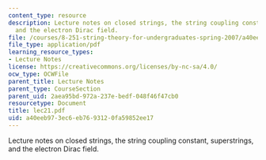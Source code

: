 ```yaml
---
content_type: resource
description: Lecture notes on closed strings, the string coupling constant, superstrings,
  and the electron Dirac field.
file: /courses/8-251-string-theory-for-undergraduates-spring-2007/a40eeb973ec6eb7693120fa59852ee17_lec21.pdf
file_type: application/pdf
learning_resource_types:
- Lecture Notes
license: https://creativecommons.org/licenses/by-nc-sa/4.0/
ocw_type: OCWFile
parent_title: Lecture Notes
parent_type: CourseSection
parent_uid: 2aea95bd-972a-237e-bedf-048f46f47cb0
resourcetype: Document
title: lec21.pdf
uid: a40eeb97-3ec6-eb76-9312-0fa59852ee17
---
```

Lecture notes on closed strings, the string coupling constant, superstrings, and the electron Dirac field.
